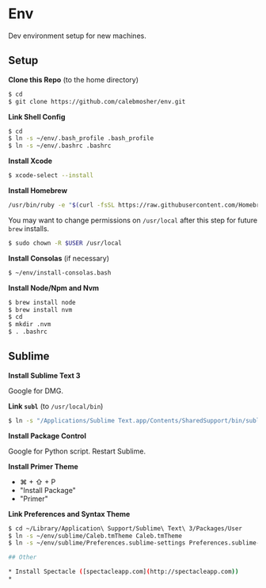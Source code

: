 # Env

Dev environment setup for new machines.

## Setup

**Clone this Repo** (to the home directory)

```bash
$ cd
$ git clone https://github.com/calebmosher/env.git
```

**Link Shell Config**

```bash
$ cd
$ ln -s ~/env/.bash_profile .bash_profile
$ ln -s ~/env/.bashrc .bashrc
```

**Install Xcode**

```bash
$ xcode-select --install
```

**Install Homebrew**

```bash
/usr/bin/ruby -e "$(curl -fsSL https://raw.githubusercontent.com/Homebrew/install/master/install)"
```

You may want to change permissions on `/usr/local` after this step for future `brew` installs.

```bash
$ sudo chown -R $USER /usr/local
```

**Install Consolas** (if necessary)

```bash
$ ~/env/install-consolas.bash
```

**Install Node/Npm and Nvm**

```bash
$ brew install node
$ brew install nvm
$ cd
$ mkdir .nvm
$ . .bashrc
```

## Sublime

**Install Sublime Text 3**

Google for DMG.

**Link `subl`** (to `/usr/local/bin`)

```bash
$ ln -s "/Applications/Sublime Text.app/Contents/SharedSupport/bin/subl" /usr/local/bin/subl
```

**Install Package Control**

Google for Python script. Restart Sublime.

**Install Primer Theme**

* ⌘ + ⇧ + P
* "Install Package"
* "Primer"

**Link Preferences and Syntax Theme**

```bash
$ cd ~/Library/Application\ Support/Sublime\ Text\ 3/Packages/User
$ ln -s ~/env/sublime/Caleb.tmTheme Caleb.tmTheme
$ ln -s ~/env/sublime/Preferences.sublime-settings Preferences.sublime-settings

## Other

* Install Spectacle ([spectacleapp.com](http://spectacleapp.com))
*
